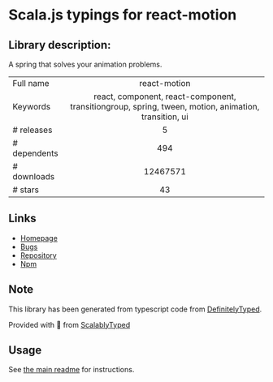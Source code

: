 
# Scala.js typings for react-motion


## Library description:
A spring that solves your animation problems.

|                    |                 |
| ------------------ | :-------------: |
| Full name          | react-motion |
| Keywords           | react, component, react-component, transitiongroup, spring, tween, motion, animation, transition, ui |
| # releases         | 5 |
| # dependents       | 494 |
| # downloads        | 12467571 |
| # stars            | 43 |

## Links
- [Homepage](https://github.com/chenglou/react-motion#readme)
- [Bugs](https://github.com/chenglou/react-motion/issues)
- [Repository](https://github.com/chenglou/react-motion)
- [Npm](https://www.npmjs.com/package/react-motion)
    


## Note
This library has been generated from typescript code from [DefinitelyTyped](https://definitelytyped.org).

Provided with :purple_heart: from [ScalablyTyped](https://github.com/oyvindberg/ScalablyTyped)

## Usage
See [the main readme](../../readme.md) for instructions.


